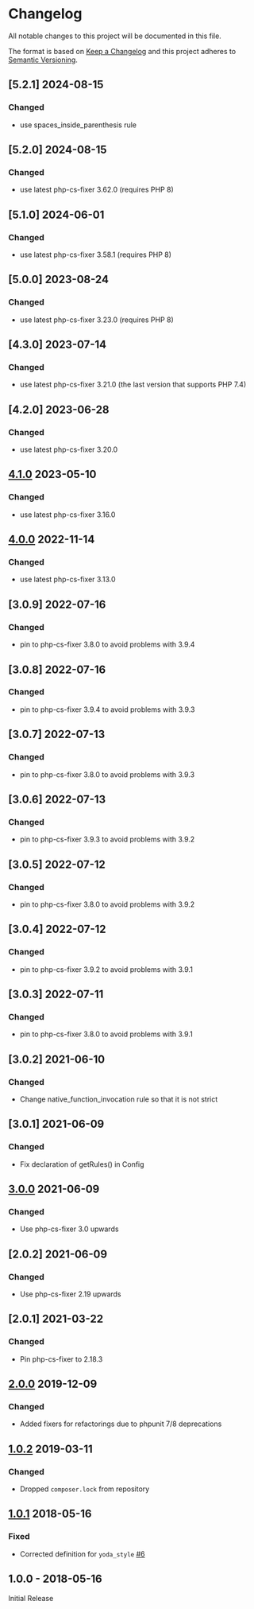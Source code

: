 # Changelog
All notable changes to this project will be documented in this file.

The format is based on [Keep a Changelog](http://keepachangelog.com/en/1.0.0/)
and this project adheres to [Semantic Versioning](http://semver.org/spec/v2.0.0.html).

## [5.2.1] 2024-08-15
### Changed
- use spaces_inside_parenthesis rule

## [5.2.0] 2024-08-15
### Changed
- use latest php-cs-fixer 3.62.0 (requires PHP 8)

## [5.1.0] 2024-06-01
### Changed
- use latest php-cs-fixer 3.58.1 (requires PHP 8)

## [5.0.0] 2023-08-24
### Changed
- use latest php-cs-fixer 3.23.0 (requires PHP 8)

## [4.3.0] 2023-07-14
### Changed
- use latest php-cs-fixer 3.21.0 (the last version that supports PHP 7.4)

## [4.2.0] 2023-06-28
### Changed
- use latest php-cs-fixer 3.20.0

## [4.1.0] 2023-05-10
### Changed
- use latest php-cs-fixer 3.16.0

## [4.0.0] 2022-11-14
### Changed
- use latest php-cs-fixer 3.13.0

## [3.0.9] 2022-07-16
### Changed
- pin to php-cs-fixer 3.8.0 to avoid problems with 3.9.4

## [3.0.8] 2022-07-16
### Changed
- pin to php-cs-fixer 3.9.4 to avoid problems with 3.9.3

## [3.0.7] 2022-07-13
### Changed
- pin to php-cs-fixer 3.8.0 to avoid problems with 3.9.3

## [3.0.6] 2022-07-13
### Changed
- pin to php-cs-fixer 3.9.3 to avoid problems with 3.9.2

## [3.0.5] 2022-07-12
### Changed
- pin to php-cs-fixer 3.8.0 to avoid problems with 3.9.2

## [3.0.4] 2022-07-12
### Changed
- pin to php-cs-fixer 3.9.2 to avoid problems with 3.9.1

## [3.0.3] 2022-07-11
### Changed
- pin to php-cs-fixer 3.8.0 to avoid problems with 3.9.1

## [3.0.2] 2021-06-10
### Changed
- Change native_function_invocation rule so that it is not strict

## [3.0.1] 2021-06-09
### Changed
- Fix declaration of getRules() in Config

## [3.0.0] 2021-06-09
### Changed
- Use php-cs-fixer 3.0 upwards

## [2.0.2] 2021-06-09
### Changed
- Use php-cs-fixer 2.19 upwards

## [2.0.1] 2021-03-22
### Changed
- Pin php-cs-fixer to 2.18.3

## [2.0.0] 2019-12-09
### Changed
- Added fixers for refactorings due to phpunit 7/8 deprecations

## [1.0.2] 2019-03-11
### Changed
- Dropped `composer.lock` from repository

## [1.0.1] 2018-05-16
### Fixed
- Corrected definition for `yoda_style` [#6](https://github.com/owncloud/coding-standard/pull/6)

## 1.0.0 - 2018-05-16
Initial Release

[Unreleased]: https://github.com/owncloud/coding-standard/compare/4.1.0...HEAD
[4.1.0]: https://github.com/owncloud/coding-standard/compare/4.0.0...4.1.0
[4.0.0]: https://github.com/owncloud/coding-standard/compare/3.0.0...4.0.0
[3.0.0]: https://github.com/owncloud/coding-standard/compare/2.0.0...3.0.0
[2.0.0]: https://github.com/owncloud/coding-standard/compare/1.0.2...2.0.0
[1.0.2]: https://github.com/owncloud/coding-standard/compare/1.0.1...1.0.2
[1.0.1]: https://github.com/owncloud/coding-standard/compare/1.0.0...1.0.1
